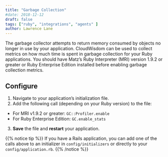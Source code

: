 ```yaml
---
title: "Garbage Collection"
#date: 2018-12-12
draft: false
tags: ["ruby", "integrations", "agents" ]
author: Lawrence Lane
---
```


 The garbage collector attempts to return memory consumed by objects no longer in use by your application. CloudWisdom can be used to collect metrics on how much time is spent in garbage collection for your Ruby applications. You should have Matz’s Ruby Interpreter (MRI) version 1.9.2 or greater or Ruby Enterprise Edition installed before enabling garbage collection metrics.

## Configure
1. Navigate to your application’s initialization file.
2. Add the following call (depending on your Ruby version) to the file:
  - For MRI v1.9.2 or greater: ```GC::Profiler.enable```
  - For Ruby Enterprise Edition: ```GC.enable_stats```
3. **Save** the file and **restart** your application.

{{% notice tip %}}
If you have a Rails application, you can add one of the calls above to an initializer in `config/initializers` or directly to your `config/application.rb`.
{{% /notice %}}
